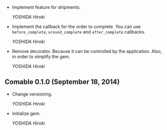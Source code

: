 *   Implement feature for shipments.

    *YOSHIDA Hiroki*

*   Implement the callback for the order to complete.
    You can use `before_complete`, `around_complete` and `after_complete` callbacks.

    *YOSHIDA Hiroki*

*   Remove decorator. Because it can be controlled by the application.
    Also, in order to simplify the gem.

    *YOSHIDA Hiroki*


## Comable 0.1.0 (September 18, 2014) ##

*   Change versioning.

    *YOSHIDA Hiroki*

*   Initialize gem.

    *YOSHIDA Hiroki*
